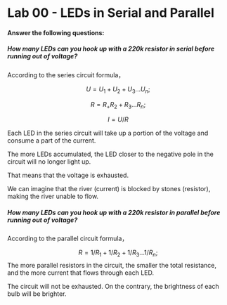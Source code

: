 # Lab 00 - LEDs in Serial and Parallel
#### Answer the following questions:

##### How many LEDs can you hook up with a 220k resistor in serial before running out of voltage?

According to the series circuit formula，

$$
U=U_1+U_2+U_3 ...U_n;
$$

$$
R=R_+R_2+R_3 ...R_n;
$$

$$
I=U/R
$$

Each LED in the series circuit will take up a portion of the voltage and consume a part of the current. 

The more LEDs accumulated, the LED closer to the negative pole in the circuit will no longer light up.

That means that the voltage is exhausted.

We can imagine that the river (current) is blocked by stones (resistor), making the river unable to flow.



##### How many LEDs can you hook up with a 220k resistor in parallel before running out of voltage?

According to the parallel circuit formula，

$$
R=1/R_1+1/R_2+1/R_3 ...1/R_n;
$$
The more parallel resistors in the circuit, the smaller the total resistance, and the more current that flows through each LED.

The circuit will not be exhausted. On the contrary, the brightness of each bulb will be brighter.

